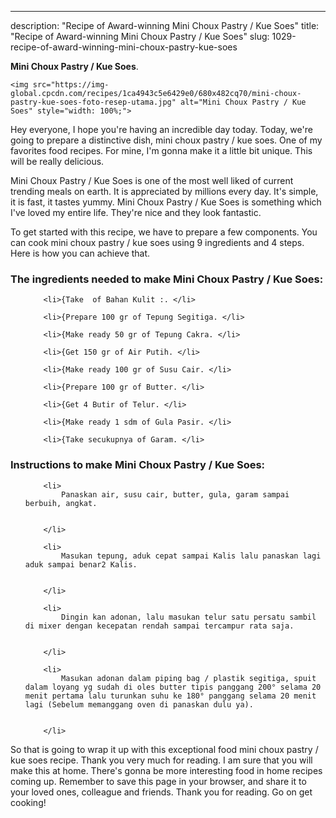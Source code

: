 ---
description: "Recipe of Award-winning Mini Choux Pastry / Kue Soes"
title: "Recipe of Award-winning Mini Choux Pastry / Kue Soes"
slug: 1029-recipe-of-award-winning-mini-choux-pastry-kue-soes

<p>
	<strong>Mini Choux Pastry / Kue Soes</strong>. 
	
</p>
<p>
	
	<img src="https://img-global.cpcdn.com/recipes/1ca4943c5e6429e0/680x482cq70/mini-choux-pastry-kue-soes-foto-resep-utama.jpg" alt="Mini Choux Pastry / Kue Soes" style="width: 100%;">
	
	
</p>
<p>
	Hey everyone, I hope you're having an incredible day today. Today, we're going to prepare a distinctive dish, mini choux pastry / kue soes. One of my favorites food recipes. For mine, I'm gonna make it a little bit unique. This will be really delicious.
</p>
	
<p>
	
</p>
<p>
	Mini Choux Pastry / Kue Soes is one of the most well liked of current trending meals on earth. It is appreciated by millions every day. It's simple, it is fast, it tastes yummy. Mini Choux Pastry / Kue Soes is something which I've loved my entire life. They're nice and they look fantastic.
</p>

<p>
To get started with this recipe, we have to prepare a few components. You can cook mini choux pastry / kue soes using 9 ingredients and 4 steps. Here is how you can achieve that.
</p>

<h3>The ingredients needed to make Mini Choux Pastry / Kue Soes:</h3>

<ol>
	
		<li>{Take  of Bahan Kulit :. </li>
	
		<li>{Prepare 100 gr of Tepung Segitiga. </li>
	
		<li>{Make ready 50 gr of Tepung Cakra. </li>
	
		<li>{Get 150 gr of Air Putih. </li>
	
		<li>{Make ready 100 gr of Susu Cair. </li>
	
		<li>{Prepare 100 gr of Butter. </li>
	
		<li>{Get 4 Butir of Telur. </li>
	
		<li>{Make ready 1 sdm of Gula Pasir. </li>
	
		<li>{Take secukupnya of Garam. </li>
	
</ol>
<p>
	
</p>

<h3>Instructions to make Mini Choux Pastry / Kue Soes:</h3>

<ol>
	
		<li>
			Panaskan air, susu cair, butter, gula, garam sampai berbuih, angkat.
			
			
		</li>
	
		<li>
			Masukan tepung, aduk cepat sampai Kalis lalu panaskan lagi aduk sampai benar2 Kalis.
			
			
		</li>
	
		<li>
			Dingin kan adonan, lalu masukan telur satu persatu sambil di mixer dengan kecepatan rendah sampai tercampur rata saja.
			
			
		</li>
	
		<li>
			Masukan adonan dalam piping bag / plastik segitiga, spuit dalam loyang yg sudah di oles butter tipis panggang 200° selama 20 menit pertama lalu turunkan suhu ke 180° panggang selama 20 menit lagi (Sebelum memanggang oven di panaskan dulu ya).
			
			
		</li>
	
</ol>

<p>
	
</p>

<p>
	So that is going to wrap it up with this exceptional food mini choux pastry / kue soes recipe. Thank you very much for reading. I am sure that you will make this at home. There's gonna be more interesting food in home recipes coming up. Remember to save this page in your browser, and share it to your loved ones, colleague and friends. Thank you for reading. Go on get cooking!
</p>
